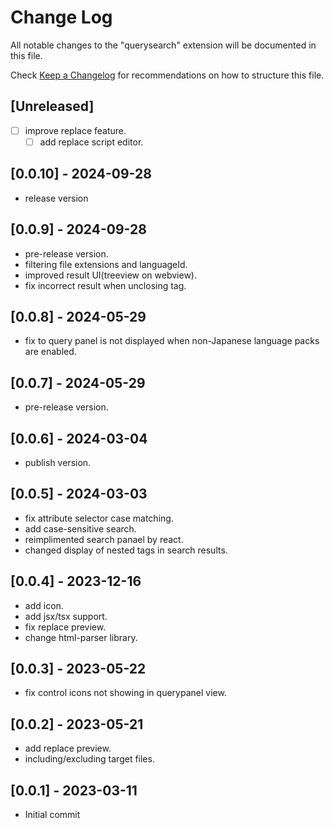 # Change Log

All notable changes to the "querysearch" extension will be documented in this file.

Check [Keep a Changelog](http://keepachangelog.com/) for recommendations on how to structure this file.

## [Unreleased]

 - [ ] improve replace feature.
   - [ ] add replace script editor.

## [0.0.10] - 2024-09-28
 - release version

## [0.0.9] - 2024-09-28
 - pre-release version.
 - filtering file extensions and languageId.
 - improved result UI(treeview on webview).
 - fix incorrect result when unclosing tag.

 ## [0.0.8] - 2024-05-29
 - fix to query panel is not displayed when non-Japanese language packs are enabled.

## [0.0.7] - 2024-05-29
 - pre-release version.

## [0.0.6] - 2024-03-04
 - publish version.

## [0.0.5] - 2024-03-03
 
 - fix attribute selector case matching.
 - add case-sensitive search.
 - reimplimented search panael by react.
 - changed display of nested tags in search results.

## [0.0.4] - 2023-12-16

- add icon.
- add jsx/tsx support.
- fix replace preview.
- change html-parser library.

## [0.0.3] - 2023-05-22

- fix control icons not showing in querypanel view.

## [0.0.2] - 2023-05-21

- add replace preview.
- including/excluding target files.

## [0.0.1] - 2023-03-11

- Initial commit
